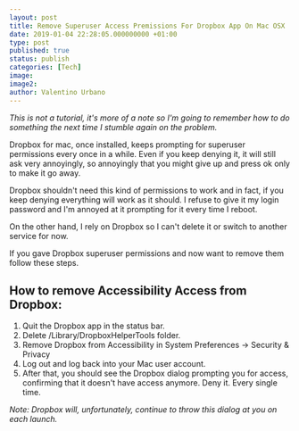 ```yaml
---
layout: post
title: Remove Superuser Access Premissions For Dropbox App On Mac OSX
date: 2019-01-04 22:28:05.000000000 +01:00
type: post
published: true
status: publish
categories: [Tech]
image:
image2:
author: Valentino Urbano
---
```


_This is not a tutorial, it's more of a note so I'm going to remember how to do something the next time I stumble again on the problem._

Dropbox for mac, once installed, keeps prompting for superuser permissions every once in a while. Even if you keep denying it, it will still ask very annoyingly, so annoyingly that you might give up and press ok only to make it go away.

Dropbox shouldn't need this kind of permissions to work and in fact, if you keep denying everything will work as it should. I refuse to give it my login password and I'm annoyed at it prompting for it every time I reboot.

On the other hand, I rely on Dropbox so I can't delete it or switch to another service for now.

If you gave Dropbox superuser permissions and now want to remove them follow these steps.

## How to remove Accessibility Access from Dropbox:

1. Quit the Dropbox app in the status bar.
2. Delete /Library/DropboxHelperTools folder.
3. Remove Dropbox from Accessibility in System Preferences -> Security & Privacy
4. Log out and log back into your Mac user account.
5. After that, you should see the Dropbox dialog prompting you for access, confirming that it doesn't have access anymore. Deny it. Every single time.

_Note: Dropbox will, unfortunately, continue to throw this dialog at you on each launch._
